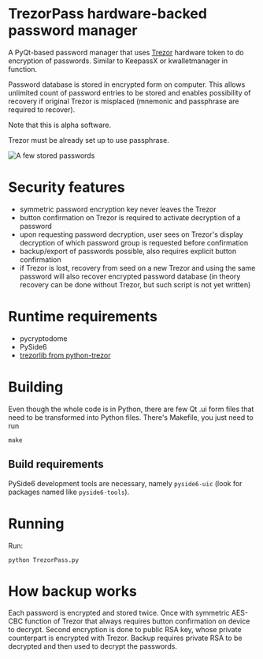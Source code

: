 # TrezorPass hardware-backed password manager

A PyQt-based password manager that uses [Trezor](http://www.bitcointrezor.com/)
hardware token to do encryption of passwords. Similar to KeepassX or
kwalletmanager in function.

Password database is stored in encrypted form on computer. This allows unlimited
count of password entries to be stored and enables possibility of recovery
if original Trezor is misplaced (mnemonic and passphrase are required to recover).

Note that this is alpha software.

Trezor must be already set up to use passphrase.

![A few stored passwords](https://i.imgur.com/lboB2T3.png)

# Security features

  * symmetric password encryption key never leaves the Trezor
  * button confirmation on Trezor is required to activate decryption of a password 
  * upon requesting password decryption, user sees on Trezor's display decryption
    of which password group is requested before confirmation
  * backup/export of passwords possible, also requires explicit button confirmation
  * if Trezor is lost, recovery from seed on a new Trezor and using the same
    password will also recover encrypted password database (in theory recovery
    can be done without Trezor, but such script is not yet written)

# Runtime requirements

  * pycryptodome
  * PySide6
  * [trezorlib from python-trezor](https://github.com/trezor/python-trezor)

# Building

Even though the whole code is in Python, there are few Qt .ui form files that
need to be transformed into Python files. There's Makefile, you just need to run

    make

## Build requirements

PySide6 development tools are necessary, namely `pyside6-uic`
(look for packages named like `pyside6-tools`).

# Running

Run:

    python TrezorPass.py

# How backup works

Each password is encrypted and stored twice. Once with symmetric AES-CBC function
of Trezor that always requires button confirmation on device to decrypt. Second
encryption is done to public RSA key, whose private counterpart is encrypted
with Trezor. Backup requires private RSA to be decrypted and then used to decrypt
the passwords.
